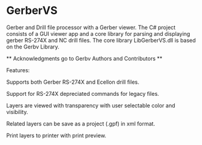 # GerberVS
Gerber and Drill file processor with a Gerber viewer.
The C# project consists of a GUI viewer app and a core library for
parsing and displaying gerber RS-274X and NC drill files.
The core library LibGerberVS.dll is based on the Gerbv Library.

** Acknowledgments go to Gerbv Authors and Contributors **

Features:

  Supports both Gerber RS-274X and Ecellon drill files.

  Support for RS-274X depreciated commands for legacy files.

  Layers are viewed with transparency with user selectable color and visibility.

  Related layers can be save as a project (.gpf) in xml format.

  Print layers to printer with print preview.

